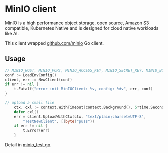 # MinIO client

MinIO is a high performance object storage, open source, Amazon S3
compatible, Kubernetes Native and is designed for cloud native
workloads like AI.

This client wrapped [github.com/minio](
https://github.com/minio/minio-go/tree/v6.0.57) Go client.

## Usage

````go
// MINIO_HOST, MINIO_PORT, MINIO_ACCESS_KEY, MINIO_SECRET_KEY, MINIO_BUCKET_NAME
conf := LoadEnvConfig()
client, err := NewClient(conf)
if err != nil {
    t.Fatalf("error init MinIOClient: %v, config: %#v", err, conf)
}

// upload a small file
	ctx, cxl := context.WithTimeout(context.Background(), 5*time.Second)
	defer cxl()
	err = client.UploadWithCtx(ctx, "text/plain;charset=UTF-8",
		"TestNewClient", []byte("puss"))
	if err != nil {
		t.Error(err)
	}
````
Detail in [minio_test.go](./minio_test.go).
